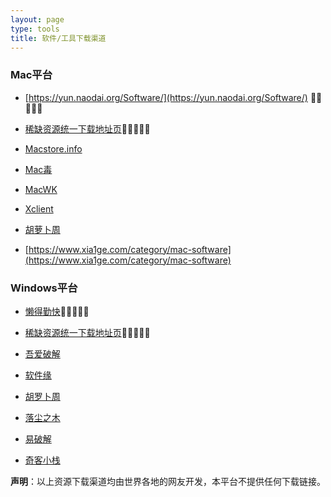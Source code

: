 ```yaml
---
layout: page
type: tools
title: 软件/工具下载渠道
---
```


### Mac平台

- [https://yun.naodai.org/Software/](https://yun.naodai.org/Software/) 🌟🌟🌟🌟🌟
- [稀缺资源统一下载地址页](https://ldqk.org/misc/5)🌟🌟🌟🌟🌟
- [Macstore.info](https://macstore.info)
- [Mac毒](https://www.macdu.org/)

- [MacWK](https://www.macwk.com)
- [Xclient](https://xclient.info)
- [胡萝卜周](http://www.carrotchou.blog/category/mac)
- [https://www.xia1ge.com/category/mac-software](https://www.xia1ge.com/category/mac-software)

### Windows平台

- [懒得勤快](http://183.91.54.237:7080/masuit/soft/tree/master)🌟🌟🌟🌟🌟

- [稀缺资源统一下载地址页](https://ldqk.org/misc/5)🌟🌟🌟🌟🌟
- [吾爱破解](https://www.52pojie.cn/)
- [软件缘](https://www.appcgn.com/)
- [胡罗卜周](http://www.carrotchou.blog/)
- [落尘之木](https://www.luochenzhimu.com/)
- [易破解](http://www.yipojie.cn/)
- [奇客小栈](http://www.geekotg.com/)



**声明**：以上资源下载渠道均由世界各地的网友开发，本平台不提供任何下载链接。